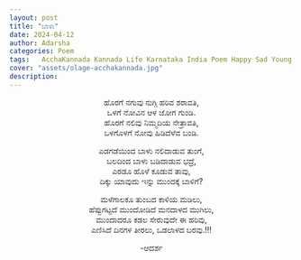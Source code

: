 ```yaml
---
layout: post
title: "ಬಾಳು"
date: 2024-04-12
author: Adarsha
categories: Poem
tags:	AcchaKannada Kannada Life Karnataka India Poem Happy Sad Young me happiness live greatfull rivers hole nadi riversofkarnataka
cover: "assets/olage-acchakannada.jpg"
description: 
---
```


<p align ="center"> ಹೊರಗೆ ನಗುವು ನುಗ್ಗಿ ಹರಿವ ಶರಾವತಿ, <br>
ಒಳಗೆ ನೋವಿನ ಆಳ ಜೋಗ ಗುಂಡಿ. <br>
ಹೊರಗೆ ನಲಿವು ನಿಮ್ಮದಿಯ ನೇತ್ರಾವತಿ, <br>
ಒಳಗೊಳಗೆ ನೋವು ಹಿಡಿದೆಳೆವ ಬಂಡಿ. </p>

<p align ="center"> ಎಡಗಡೆಯಿಂದ ಬಾಳು ನಲಿದಾಡುವ ತುಂಗೆ, <br>
ಬಲದಿಂದ ಬಾಳು ಬಡಿದಾಡುವ ಭದ್ರೆ, <br>
ಎರಡೂ ಹೊಳೆ ಕೂಡುವ ತಾವು, <br>
ದಿಕ್ಕು ಯಾವುದು ಇನ್ನು ಮುಂದಕ್ಕೆ ಬಾಳಿಗೆ? </p>

<p align ="center"> ಮಳೆಗಾಲಕೂ ತುಂಬದ ಕಾಳಿಯ ಮಡಿಲು, <br>
ಹೆಪ್ಪುಗಟ್ಟದೆ ಮುಂದೋಡಿದೆ ಮನದಾಳದ ಮುಗಿಲು, <br>
ಮುಂದಾದರೂ ಕಡಲ ಸೇರುವುದೇ ಈ ಹರಿವು, <br>
ಎಣಿಸಿದೆ ದಿನಗಳ ತೀರಲು, ಒಡಲಾಳದ ಬರವು.!!! </p>

<p align ="center"> -ಆದರ್ಶ </p>

